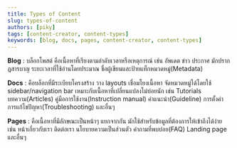 ```yaml
---
title: Types of Content
slug: types-of-content
authors: [piky]
tags: [content-creator, content-types]
keywords: [blog, docs, pages, content-creator, content-types]
---
```

**Blog** : บล็อกโพสต์ คือเนื้อหาที่เรียงตามลำดับเวลาหรือเหตุการณ์ เช่น อัพเดต ข่าว ประกาศ มักปรากฎสารบาญ ระยะเวลาที่ใช้อ่านโดยประมาณ ชื่อผู้เขียนและป้ายแท็กหมวดหมู่(Metadata)

**Docs** : คือบล็อกที่มีระเบียบโครงสร้าง วาง layouts เชื่อมโยงเนื้อหา จัดหมวดหมู่ได้โดยใช้ sidebar/navigation bar เหมาะกับเนื้อหาที่เปลี่ยนแปลงไม่บ่อยนัก เช่น Tutorials บทความ(Articles) คู่มือการใช้งาน(Instruction manual) คำแนะนำ(Guideline) การตั้งค่า การแก้ไขปัญหา(Troubleshooting) และอื่นๆ

**Pages** : คือเนื้อหาที่มีลักษณะเป็นหน้าๆ แยกจากกัน มักใช้สำหรับข้อมูลที่ต้องการให้เข้าถึงได้ง่าย เช่น หน้าเกี่ยวกับเรา ติดต่อเรา นโยบายความเป็นส่วนตัว คำถามที่พบบ่อย(FAQ) Landing page และอื่นๆ